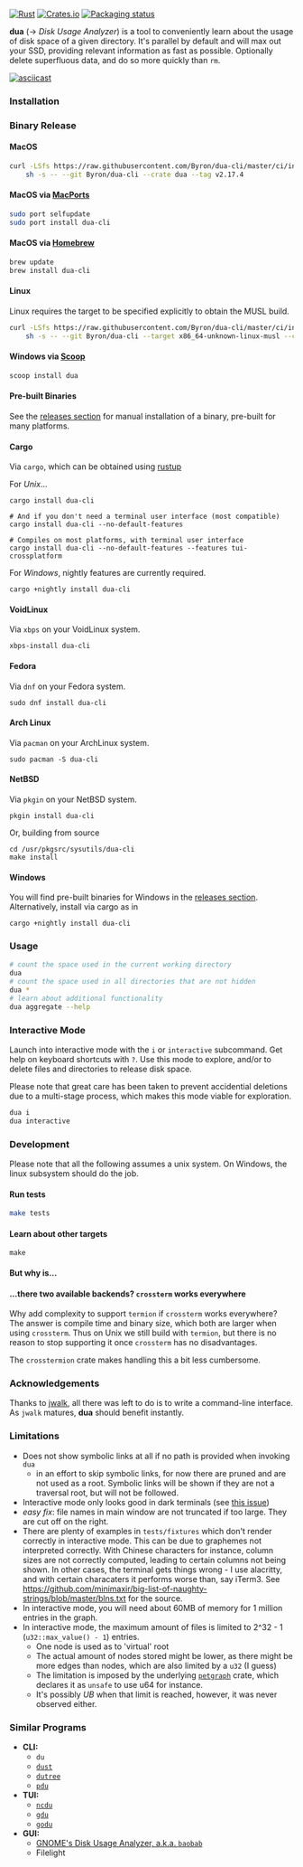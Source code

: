 [![Rust](https://github.com/Byron/dua-cli/workflows/Rust/badge.svg)](https://github.com/byron/dua-cli/actions)
[![Crates.io](https://img.shields.io/crates/v/dua-cli.svg)](https://crates.io/crates/dua-cli)
[![Packaging status](https://repology.org/badge/tiny-repos/dua-cli.svg)](https://repology.org/project/dua-cli/badges)

**dua** (-> _Disk Usage Analyzer_) is a tool to conveniently learn about the usage of disk space of a given directory. It's parallel by default and will max out your SSD, providing relevant information as fast as possible. Optionally delete superfluous data, and do so more quickly than `rm`.

[![asciicast](https://asciinema.org/a/316444.svg)](https://asciinema.org/a/316444)

### Installation

### Binary Release

#### MacOS

```sh
curl -LSfs https://raw.githubusercontent.com/Byron/dua-cli/master/ci/install.sh | \
    sh -s -- --git Byron/dua-cli --crate dua --tag v2.17.4
```

#### MacOS via [MacPorts](https://www.macports.org)

```sh
sudo port selfupdate
sudo port install dua-cli
```

#### MacOS via [Homebrew](https://brew.sh)

```sh
brew update
brew install dua-cli
```

#### Linux

Linux requires the target to be specified explicitly to obtain the MUSL build.

```sh
curl -LSfs https://raw.githubusercontent.com/Byron/dua-cli/master/ci/install.sh | \
    sh -s -- --git Byron/dua-cli --target x86_64-unknown-linux-musl --crate dua --tag v2.17.4
```

#### Windows via [Scoop](https://scoop.sh/)

```sh
scoop install dua
```

#### Pre-built Binaries

See the [releases section][releases] for manual installation of a binary, pre-built for many platforms.

[releases]: https://github.com/Byron/dua-cli/releases

#### Cargo

Via `cargo`, which can be obtained using [rustup][rustup]

For _Unix_…

```
cargo install dua-cli

# And if you don't need a terminal user interface (most compatible)
cargo install dua-cli --no-default-features

# Compiles on most platforms, with terminal user interface
cargo install dua-cli --no-default-features --features tui-crossplatform
```

For _Windows_, nightly features are currently required.

```
cargo +nightly install dua-cli
```

#### VoidLinux

Via `xbps` on your VoidLinux system.

```
xbps-install dua-cli
```

#### Fedora

Via `dnf` on your Fedora system.

```
sudo dnf install dua-cli
```

#### Arch Linux

Via `pacman` on your ArchLinux system.

```
sudo pacman -S dua-cli
```

#### NetBSD

Via `pkgin` on your NetBSD system.

```
pkgin install dua-cli
```

Or, building from source

```
cd /usr/pkgsrc/sysutils/dua-cli
make install
```

#### Windows

You will find pre-built binaries for Windows in the [releases section][releases].
Alternatively, install via cargo as in

```
cargo +nightly install dua-cli
```

### Usage

```bash
# count the space used in the current working directory
dua
# count the space used in all directories that are not hidden
dua *
# learn about additional functionality
dua aggregate --help
```

### Interactive Mode

Launch into interactive mode with the `i` or `interactive` subcommand. Get help on keyboard
shortcuts with `?`.
Use this mode to explore, and/or to delete files and directories to release disk space.

Please note that great care has been taken to prevent accidential deletions due to a multi-stage
process, which makes this mode viable for exploration.

```bash
dua i
dua interactive
```

### Development

Please note that all the following assumes a unix system. On Windows, the linux subsystem should do the job.

#### Run tests

```bash
make tests
```

#### Learn about other targets

```
make
```

#### But why is…

#### …there two available backends? `crossterm` works everywhere

Why add complexity to support `termion` if `crossterm` works everywhere? The answer is compile time and binary size, which both are larger
when using `crossterm`. Thus on Unix we still build with `termion`, but there is no reason to stop supporting it once `crossterm` has no
disadvantages.

The `crosstermion` crate makes handling this a bit less cumbersome.

### Acknowledgements

Thanks to [jwalk][jwalk], all there was left to do is to write a command-line interface. As `jwalk` matures, **dua** should benefit instantly.

### Limitations

* Does not show symbolic links at all if no path is provided when invoking `dua`
  * in an effort to skip symbolic links, for now there are pruned and are not used as a root. Symbolic links will be shown if they
    are not a traversal root, but will not be followed.
* Interactive mode only looks good in dark terminals (see [this issue](https://github.com/Byron/dua-cli/issues/13))
* _easy fix_: file names in main window are not truncated if too large. They are cut off on the right.
* There are plenty of examples in `tests/fixtures` which don't render correctly in interactive mode.
  This can be due to graphemes not interpreted correctly. With Chinese characters for instance,
  column sizes are not correctly computed, leading to certain columns not being shown.
  In other cases, the terminal gets things wrong - I use alacritty, and with certain characaters it
  performs worse than, say iTerm3.
  See <https://github.com/minimaxir/big-list-of-naughty-strings/blob/master/blns.txt> for the source.
* In interactive mode, you will need about 60MB of memory for 1 million entries in the graph.
* In interactive mode, the maximum amount of files is limited to 2^32 - 1 (`u32::max_value() - 1`) entries.
  * One node is used as to 'virtual' root
  * The actual amount of nodes stored might be lower, as there might be more edges than nodes, which are also limited by a `u32` (I guess)
  * The limitation is imposed by the underlying [`petgraph`][petgraph] crate, which declares it as `unsafe` to use u64 for instance.
  * It's possibly _UB_ when that limit is reached, however, it was never observed either.

### Similar Programs

* **CLI:**
  * `du`
  * [`dust`](https://github.com/bootandy/dust)
  * [`dutree`](https://github.com/nachoparker/dutree)
  * [`pdu`](https://github.com/KSXGitHub/parallel-disk-usage)
* **TUI:**
  * [`ncdu`](https://dev.yorhel.nl/ncdu)
  * [`gdu`](https://github.com/dundee/gdu)
  * [`godu`](https://github.com/viktomas/godu)
* **GUI:**
  * [GNOME's Disk Usage Analyzer, a.k.a. `baobab`](https://wiki.gnome.org/action/show/Apps/DiskUsageAnalyzer)
  * Filelight
  
[petgraph]: https://crates.io/crates/petgraph
[rustup]: https://rustup.rs/
[jwalk]: https://crates.io/crates/jwalk

